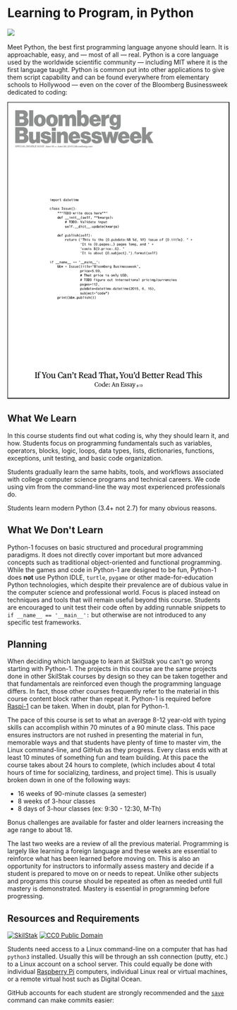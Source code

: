 # Learning to Program, in Python

![](https://www.python.org/static/community_logos/python-logo-generic.svg)

Meet Python, the best first programming language anyone should learn.
It is approachable, easy, and &mdash; most of all &mdash; real. Python is
a core language used by the worldwide scientific community &mdash; including
MIT where it is the first language taught. Python is common put into other
applications to give them script capability and can be found everywhere
from elementary schools to Hollywood &mdash; even on the cover of the
Bloomberg Businessweek dedicated to coding:


![](img/bloomberg.jpg)

## What We Learn

In this course students find out what coding is, why they should learn it,
and how. Students focus on programming fundamentals such as variables,
operators, blocks, logic, loops, data types, lists, dictionaries,
functions, exceptions, unit testing, and basic code organization.

Students gradually learn the same habits, tools, and workflows associated
with college computer science programs and technical careers. We code
using vim from the command-line the way most experienced professionals do.

Students learn modern Python (3.4+ not 2.7) for many obvious reasons.

## What We Don't Learn

Python-1 focuses on basic structured and procedural programming
paradigms. It does not directly cover important but more advanced concepts
such as traditional object-oriented and functional programming.  While the
games and code in Python-1 are designed to be fun, Python-1 does **not**
use Python IDLE, `turtle`, `pygame` or other made-for-education Python
technologies, which despite their prevalence are of dubious value in
the computer science and professional world. Focus is placed instead on
techniques and tools that will remain useful beyond this course. Students
are encouraged to unit test their code often by adding runnable snippets
to `if __name__ == '__main__':` but otherwise are not introduced to any
specific test frameworks.

## Planning

When deciding which language to learn at SkilStak you can't go wrong
starting with Python-1. The projects in this course are the same projects
done in other SkilStak courses by design so they can be taken together
and that fundamentals are reinforced even though the programming language
differs. In fact, those other courses frequently refer to the material
in this course content block rather than repeat it. Python-1 is required
before [Raspi-1](http://raspi-1.skilstak.io) can be taken. When in doubt,
plan for Python-1.

The pace of this course is set to what an average 8-12 year-old with
typing skills can accomplish within 70 minutes of a 90 minute class. This
pace ensures instructors are not rushed in presenting the material in
fun, memorable ways and that students have plenty of time to master vim,
the Linux command-line, and GitHub as they progress. Every class ends
with at least 10 minutes of something fun and team building. At this
pace the course takes about 24 hours to complete, (which includes about
4 total hours of time for socializing, tardiness, and project time). This
is usually broken down in one of the following ways:

* 16 weeks of 90-minute classes (a semester)
* 8 weeks of 3-hour classes
* 8 days of 3-hour classes (ex: 9:30 - 12:30, M-Th) 

Bonus challenges are available for faster and older learners increasing
the age range to about 18. 

The last two weeks are a review of all the previous material. Programming
is largely like learning a foreign language and these weeks are essential
to reinforce what has been learned before moving on. This is also an
opportunity for instructors to informally assess mastery and decide
if a student is prepared to move on or needs to repeat. Unlike other
subjects and programs this course should be repeated as often as needed
until full mastery is demonstrated. Mastery is essential in programming
before progressing.

## Resources and Requirements

[![][logo]][scb] [![][cc0]][cc0link]

Students need access to a Linux command-line on a computer that has had
`python3` installed. Usually this will be through an ssh connection
(putty, etc.) to a Linux account on a school server. This could equally
be done with individual [Raspberry Pi][] computers, individual Linux
real or virtual machines, or a remote virtual host such as Digital Ocean.

GitHub accounts for each student are strongly recommended and the
[`save`][save]
command can make commits easier:

[save]: https://github.com/skilstak/python-1/blob/master/bin/save
[logo]: http://skilstak.com/images/skilstak-logo-bw-31.svg "SkilStak"
[scb]: README-SKB.md
[cc0]: http://mirrors.creativecommons.org/presskit/buttons/88x31/svg/cc-zero.svg "CC0 Public Domain"
[cc0link]: https://creativecommons.org/publicdomain/zero/1.0/
[Raspberry Pi]: https://www.raspberrypi.org/
